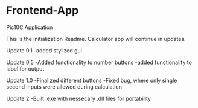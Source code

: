 # Frontend-App
Pic10C Application


This is the initialization Readme.
Calculator app will continue in updates.

Update 0.1
-added stylized gui

Update 0.5
-Added functionality to number buttons
-added functionality to label for output

Update 1.0
-Finalized different buttons
-Fixed bug, where only single second inputs were allowed during calculation

Update 2
-Built .exe with nessecary .dll files for portability
